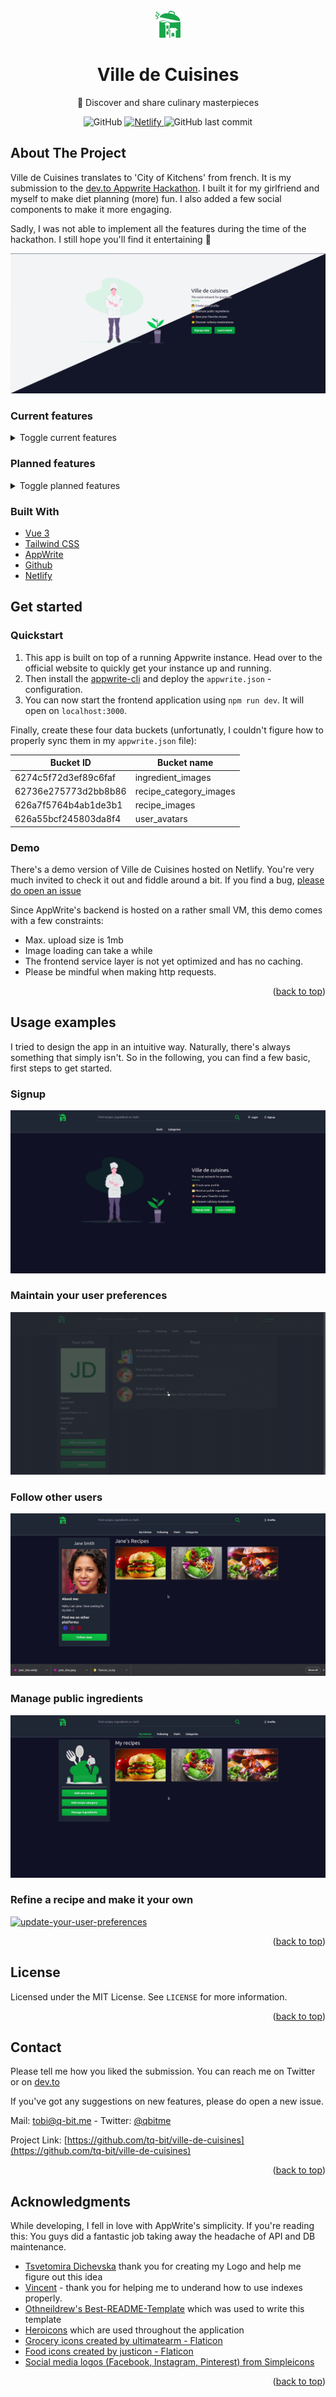<div id="top"></div>

<!-- PROJECT LOGO -->
<br />
<div align="center">
  <a href="https://github.com/tq-bit/ville-de-cuisines">
    <img src="https://github.com/tq-bit/ville-de-cuisines/blob/master/public/github-assets/logo-dark.png?raw=true">
  </a>

  <h1 align="center">Ville de Cuisines</h1>

  <p align="center">
    🌟 Discover and share culinary masterpieces
  </p>
  <div align="center">
    <img alt="GitHub" src="https://img.shields.io/github/license/tq-bit/ville-de-cuisines?style=plastic&logo=MIT"/>
    <a href="https://ville-de-cuisines.netlify.app/">
      <img alt="Netlify" src="https://img.shields.io/netlify/57fab78d-d46d-4c9b-b71a-2e1d17a375b4?style=plastic&logo=netlify">
    </a>
    <img alt="GitHub last commit" src="https://img.shields.io/github/last-commit/tq-bit/ville-de-cuisines?style=plastic&logo=git"/>
  </div>
</div>

## About The Project

Ville de Cuisines translates to 'City of Kitchens' from french. It is my submission to the [dev.to Appwrite Hackathon](https://dev.to/devteam/announcing-the-appwrite-hackathon-on-dev-1oc0). I built it for my girlfriend and myself to make diet planning (more) fun. I also added a few social components to make it more engaging.

Sadly, I was not able to implement all the features during the time of the hackathon. I still hope you'll find it entertaining 🤠

[![ville-de-cuisines landingpage][product-screenshot]](#)

### Current features

<details>
<summary> Toggle current features </summary>

<li>User signup and profile maintenance</li>
<li>Avatar and image upload</li>
<li>Public ingredient- and recipe-category creation</li>
<li>Global search for several content types, like recipes, ingredients and users</li>
<li>Private and public recipe creation</li>
<li>Markdown support for recipe preparation steps</li>
<li>User following</li>
<li>Recipe suggestions</li>
<li>Recipe refinement (that's like forking a recipe)</li>
<li>Ingredient and energy calculation per recipe</li>
<li>Experimental clientside in-memory caching</li>
</details>


### Planned features

<details>
<summary> Toggle planned features </summary>

<li>Add a public / personal diet calender</li>
<li>Add proper loading indicators</li>
<li>Improve recipe creation (browsing and adding ingredients on the fly)</li>
<li>Enhance recipe suggestions and search, e.g. by tag or several ingredients</li>
<li>Enhance ingredient data structure, e.g. nutrients, brand and retailer</li>
<li>Add user actions and a user feed</li>
<li>SSR, Vue meta and social sharing (Facebook, Instagram, Pinterest)</li>
<li>Plugin to add recipe ingredients to your grocery list</li>
<li>Use a cloud function to suggest ingredients from a 3rd party API (still looking for a good one)</li>
<li>Use a cloud function to cleanup unnecessary images</li>
</details>

### Built With

* [Vue 3](https://vuejs.org/)
* [Tailwind CSS](https://tailwindcss.com/)
* [AppWrite](https://appwrite.io/)
* [Github](https://github.com/)
* [Netlify](https://www.netlify.com/)
## Get started

### Quickstart

1. This app is built on top of a running Appwrite instance. Head over to the official website to quickly get your instance up and running.
2. Then install the [appwrite-cli](https://appwrite.io/docs/command-line) and deploy the `appwrite.json` - configuration.
3. You can now start the frontend application using `npm run dev`. It will open on `localhost:3000`.

Finally, create these four data buckets (unfortunatly, I couldn't figure how to properly sync them in my `appwrite.json` file):

| Bucket ID            | Bucket name            |
| -------------------- | ---------------------- |
| 6274c5f72d3ef89c6faf | ingredient_images      |
| 62736e275773d2bb8b86 | recipe_category_images |
| 626a7f5764b4ab1de3b1 | recipe_images          |
| 626a55bcf245803da8f4 | user_avatars           |

### Demo

There's a demo version of Ville de Cuisines hosted on Netlify. You're very much invited to check it out and fiddle around a bit. If you find a bug, [please do open an issue](https://github.com/tq-bit/ville-de-cuisines/issues)

Since AppWrite's backend is hosted on a rather small VM, this demo comes with a few constraints:

- Max. upload size is 1mb
- Image loading can take a while
- The frontend service layer is not yet optimized and has no caching.
- Please be mindful when making http requests.

<p align="right">(<a href="#top">back to top</a>)</p>

<!-- USAGE EXAMPLES -->
## Usage examples

I tried to design the app in an intuitive way. Naturally, there's always something that simply isn't. So in the following, you can find a few basic, first steps to get started.

### Signup

[![update-your-user-preferences][gif-signup]](#)

### Maintain your user preferences

[![update-your-user-preferences][gif-update-preferences]](#)

### Follow other users

[![follow-other-users][gif-follow-user]](#)

### Manage public ingredients

[![manage-public-ingredients][gif-manage-ingredients]](#)

### Refine a recipe and make it your own
[![update-your-user-preferences][gif-refine-recipe]](#)

<p align="right">(<a href="#top">back to top</a>)</p>

<!-- LICENSE -->
## License

Licensed under the MIT License. See `LICENSE` for more information.

<p align="right">(<a href="#top">back to top</a>)</p>



<!-- CONTACT -->
## Contact

Please tell me how you liked the submission. You can reach me on Twitter or on [dev.to](https://dev.to/tqbit)

If you've got any suggestions on new features, please do open a new issue.

Mail: [tobi@q-bit.me](mailto:tobi@q-bit.me) - Twitter: [@qbitme](https://twitter.com/qbitme)

Project Link: [https://github.com/tq-bit/ville-de-cuisines](https://github.com/tq-bit/ville-de-cuisines)

<p align="right">(<a href="#top">back to top</a>)</p>

<!-- ACKNOWLEDGMENTS -->
## Acknowledgments

While developing, I fell in love with AppWrite's simplicity. If you're reading this: You guys did a fantastic job taking away the headache of API and DB maintenance.

* [Tsvetomira Dichevska](https://www.linkedin.com/in/tsvetomira-dichevska/) thank you for creating my Logo and help me figure out this idea
* [Vincent](https://dev.to/gewenyu99) - thank you for helping me to underand how to use indexes properly.
* [Othneildrew's Best-README-Template](https://github.com/othneildrew/Best-README-Template) which was used to write this template
* [Heroicons](https://heroicons.com/) which are used throughout the application
* [Grocery icons created by ultimatearm - Flaticon](https://www.flaticon.com/free-icons/grocery)
* [Food icons created by justicon - Flaticon](https://www.flaticon.com/free-icons/food)
* [Social media logos (Facebook, Instagram, Pinterest) from Simpleicons](https://simpleicons.org/)

<p align="right">(<a href="#top">back to top</a>)</p>



<!-- MARKDOWN LINKS & IMAGES -->
<!-- https://www.markdownguide.org/basic-syntax/#reference-style-links -->
[product-screenshot]: public/github-assets/twilight-vdc.png
[gif-signup]: public/github-assets/signup.gif
[gif-update-preferences]: public/github-assets/update-preferences.gif
[gif-manage-ingredients]: public/github-assets/manage-ingredents.gif
[gif-follow-user]: public/github-assets/follow-user.gif
[gif-refine-recipe]: public/github-assets/refine-recipe.gif
